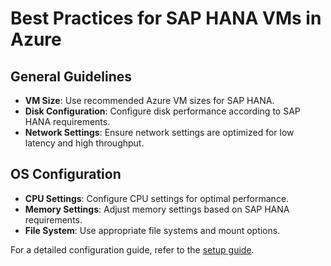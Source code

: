 # Best Practices for SAP HANA VMs in Azure

## General Guidelines

- **VM Size**: Use recommended Azure VM sizes for SAP HANA.
- **Disk Configuration**: Configure disk performance according to SAP HANA requirements.
- **Network Settings**: Ensure network settings are optimized for low latency and high throughput.

## OS Configuration

- **CPU Settings**: Configure CPU settings for optimal performance.
- **Memory Settings**: Adjust memory settings based on SAP HANA requirements.
- **File System**: Use appropriate file systems and mount options.

For a detailed configuration guide, refer to the [setup guide](setup_guide.md).

